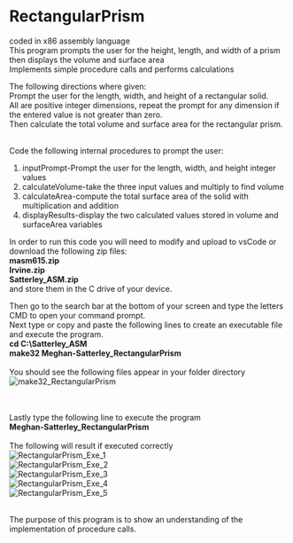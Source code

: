 # RectangularPrism
coded in x86 assembly language <br>
This program prompts the user for the height, length, and width of a prism
<br> then displays the volume and surface area
<br> Implements simple procedure calls and performs calculations

The following directions where given: <br>
Prompt the user for the length, width, and height of a rectangular solid. <br>
All are positive integer dimensions, repeat the prompt for any dimension if the entered value is not greater than zero. <br>
Then calculate the total volume and surface area for the rectangular prism. <br> <br>

Code the following internal procedures to prompt the user: <br>
1) inputPrompt-Prompt the user for the length, width, and height integer values <br>
2) calculateVolume-take the three input values and multiply to find volume <br>
3) calculateArea-compute the total surface area of the solid with multiplication and addition <br>
4) displayResults-display the two calculated values stored in volume and surfaceArea variables <br>

In order to run this code you will need to modify and upload to vsCode or download the following zip files: <br>
<b> masm615.zip</b> <br>
<b> Irvine.zip</b> <br>
<b> Satterley_ASM.zip</b> <br>
and store them in the C drive of your device. <br> 

Then go to the search bar at the bottom of your screen and type the letters CMD to open your command prompt. <br>
Next type or copy and paste the following lines to create an executable file and execute the program. <br> 
<b> cd C:\Satterley_ASM </b> <br>
<b> make32 Meghan-Satterley_RectangularPrism </b> <br> <br>
You should see the following files appear in your folder directory <br> 
![make32_RectangularPrism](https://user-images.githubusercontent.com/114275745/233819380-d049aeb4-a50c-4fef-90da-d89ec9dd482c.png)

<br> <br> Lastly type the following line to execute the program <br>
<b> Meghan-Satterley_RectangularPrism </b> <br> <br>
The following will result if executed correctly <br>
![RectangularPrism_Exe_1](https://user-images.githubusercontent.com/114275745/233819390-94fddf8d-9719-407f-a673-39378618e185.png) <br>
![RectangularPrism_Exe_2](https://user-images.githubusercontent.com/114275745/233819393-11794084-cfcd-408d-9a80-3723612464ca.png) <br>
![RectangularPrism_Exe_3](https://user-images.githubusercontent.com/114275745/233819395-6609f3bb-7889-4147-bbc5-41241159c683.png) <br>
![RectangularPrism_Exe_4](https://user-images.githubusercontent.com/114275745/233819400-de23f8a7-1942-44c6-a8b3-9ff41ae094d3.png) <br>
![RectangularPrism_Exe_5](https://user-images.githubusercontent.com/114275745/233819406-94d4c855-c028-46a9-ac7c-44ec91abc260.png) <br>

<br> The purpose of this program is to show an understanding of the implementation of procedure calls.

